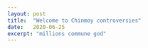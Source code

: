 ```yaml
---
layout: post
title:  "Welcome to Chinmoy controversies"
date:   2020-06-25
excerpt: "millions commune god"
---
```

